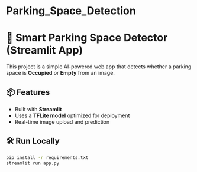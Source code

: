 # Parking_Space_Detection
# 🚗 Smart Parking Space Detector (Streamlit App)

This project is a simple AI-powered web app that detects whether a parking space is **Occupied** or **Empty** from an image.

## 📦 Features
- Built with **Streamlit**
- Uses a **TFLite model** optimized for deployment
- Real-time image upload and prediction

## 🛠️ Run Locally

```bash
pip install -r requirements.txt
streamlit run app.py
